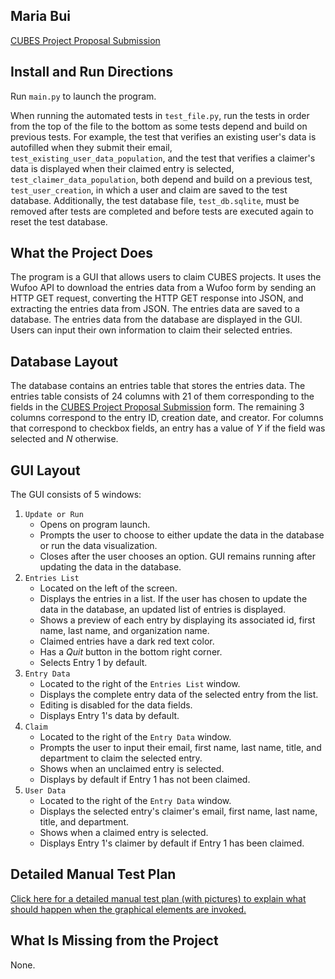 ## Maria Bui
[CUBES Project Proposal Submission](https://mbui.wufoo.com/forms/cubes-project-proposal-submission)

## Install and Run Directions
Run ```main.py``` to launch the program.

When running the automated tests in ```test_file.py```, run the tests in order from the top of the file to the bottom as some tests depend and build on previous tests. For example, the test that verifies an existing user's data is autofilled when they submit their email, ```test_existing_user_data_population```, and the test that verifies a claimer's data is displayed when their claimed entry is selected, ```test_claimer_data_population```, both depend and build on a previous test, ```test_user_creation```, in which a user and claim are saved to the test database. Additionally, the test database file, ```test_db.sqlite```, must be removed after tests are completed and before tests are executed again to reset the test database.

## What the Project Does
The program is a GUI that allows users to claim CUBES projects. It uses the Wufoo API to download the entries data from a Wufoo form by sending an HTTP GET request, converting the HTTP GET response into JSON, and extracting the entries data from JSON. The entries data are saved to a database. The entries data from the database are displayed in the GUI. Users can input their own information to claim their selected entries.

## Database Layout
The database contains an entries table that stores the entries data. The entries table consists of 24 columns with 21 of them corresponding to the fields in the [CUBES Project Proposal Submission](https://mbui.wufoo.com/forms/cubes-project-proposal-submission) form. The remaining 3 columns correspond to the entry ID, creation date, and creator. For columns that correspond to checkbox fields, an entry has a value of *Y* if the field was selected and *N* otherwise.

## GUI Layout
The GUI consists of 5 windows:
1. ```Update or Run```
   * Opens on program launch.
   * Prompts the user to choose to either update the data in the database or run the data visualization.
   * Closes after the user chooses an option. GUI remains running after updating the data in the database.
2. ```Entries List```
   * Located on the left of the screen.
   * Displays the entries in a list. If the user has chosen to update the data in the database, an updated list of entries is displayed.
   * Shows a preview of each entry by displaying its associated id, first name, last name, and organization name.
   * Claimed entries have a dark red text color.
   * Has a *Quit* button in the bottom right corner.
   * Selects Entry 1 by default.
3. ```Entry Data```
   * Located to the right of the ```Entries List``` window.
   * Displays the complete entry data of the selected entry from the list. 
   * Editing is disabled for the data fields.
   * Displays Entry 1's data by default.
4. ```Claim```
   * Located to the right of the ```Entry Data``` window.
   * Prompts the user to input their email, first name, last name, title, and department to claim the selected entry.
   * Shows when an unclaimed entry is selected.
   * Displays by default if Entry 1 has not been claimed.
5. ```User Data```
   * Located to the right of the ```Entry Data``` window.
   * Displays the selected entry's claimer's email, first name, last name, title, and department.
   * Shows when a claimed entry is selected.
   * Displays Entry 1's claimer by default if Entry 1 has been claimed.

## Detailed Manual Test Plan
[Click here for a detailed manual test plan (with pictures) to explain what should happen when the graphical elements are invoked.](https://docs.google.com/document/d/1zk0iSlQMeo-QUfFKDz57KuuU5-b7ajrnxbD603LRIis/edit?usp=sharing)

## What Is Missing from the Project
None.